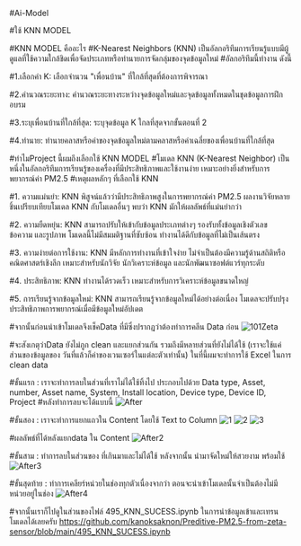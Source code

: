 #Ai-Model

#ใช้ KNN MODEL

#KNN MODEL คืออะไร
#K-Nearest Neighbors (KNN) เป็นอัลกอริทึมการเรียนรู้แบบมีผู้ดูแลที่ใช้ความใกล้ชิดเพื่อจัดประเภทหรือทำนายการจัดกลุ่มของจุดข้อมูลใหม่
#อัลกอริทึมนี้ทำงาน ดังนี้

#1.เลือกค่า K: เลือกจำนวน "เพื่อนบ้าน" ที่ใกล้ที่สุดที่ต้องการพิจารณา

#2.คำนวณระยะทาง: คำนวณระยะทางระหว่างจุดข้อมูลใหม่และจุดข้อมูลทั้งหมดในชุดข้อมูลการฝึกอบรม

#3.ระบุเพื่อนบ้านที่ใกล้ที่สุด: ระบุจุดข้อมูล K ใกลที่สุดจากขั้นตอนที่ 2

#4.ทำนาย: ทำนายคลาสหรือค่าของจุดข้อมูลใหม่ตามคลาสหรือค่าเฉลี่ยของเพื่อนบ้านที่ใกล้ที่สุด

#ทำไมProject นี้ผมถึงเลือกใช้ KNN MODEL
#โมเดล KNN (K-Nearest Neighbor) เป็นหนึ่งในอัลกอริทึมการเรียนรู้ของเครื่องที่มีประสิทธิภาพและใช้งานง่าย เหมาะอย่างยิ่งสำหรับการพยากรณ์ค่า PM2.5
#เหตุผลหลักๆ ที่เลือกใช้ KNN 

#1. ความแม่นยำ: KNN พิสูจน์แล้วว่ามีประสิทธิภาพสูงในการพยากรณ์ค่า PM2.5 ผลงานวิจัยหลายชิ้นเปรียบเทียบโมเดล KNN กับโมเดลอื่นๆ พบว่า KNN มักให้ผลลัพธ์ที่แม่นยำกว่า

#2. ความยืดหยุ่น: KNN สามารถปรับให้เข้ากับข้อมูลประเภทต่างๆ รองรับทั้งข้อมูลเชิงตัวเลข ข้อความ และรูปภาพ โมเดลนี้ไม่มีสมมติฐานที่ซับซ้อน ทำงานได้ดีกับข้อมูลที่ไม่เป็นเส้นตรง

#3. ความง่ายต่อการใช้งาน: KNN มีหลักการทำงานที่เข้าใจง่าย ไม่จำเป็นต้องมีความรู้ด้านสถิติหรือคณิตศาสตร์เชิงลึก เหมาะสำหรับนักวิจัย นักวิเคราะห์ข้อมูล และนักพัฒนาซอฟต์แวร์ทุกระดับ

#4. ประสิทธิภาพ: KNN ทำงานได้รวดเร็ว เหมาะสำหรับการวิเคราะห์ข้อมูลขนาดใหญ่

#5. การเรียนรู้จากข้อมูลใหม่: KNN สามารถเรียนรู้จากข้อมูลใหม่ได้อย่างต่อเนื่อง โมเดลจะปรับปรุงประสิทธิภาพการพยากรณ์เมื่อมีข้อมูลใหม่อัปเดต

#จากนั้นก่อนนำเข้าโมเดลจึงเช็คData ที่มีซึ่งปรากฎว่าต้องทำการคลีน Data ก่อน
![101Zeta](https://github.com/kanoksaknon/Preditive-PM2.5-from-zeta-sensor/assets/163635486/223011b4-28e4-4568-b9d1-1e2b1d63d329)

#จะสังเกตุว่าData ยังไม่ภูก clean และแยกส่วนกัน รวมถึงมีหลายส่วนที่ยังไม่ได้ใช้ (เราจะใช้แค่ส่วนของข้อมูลของ วันที่แล้วก็ค่าของเวนเซอร์ในแต่ละตัวเท่านั้น) ในที่นี้ผมจะทำการใช้ Excel ในการ clean data

#ขั้นแรก :  เราจะทำการลบในส่วนที่เราไม่ได้ใช้ทิ้งไป ประกอบไปด้วย Data type, Asset, number, Asset name, System, Install location, Device type, Device ID, Project
#หลังทำการลบจะได้แบบนี้
![After](https://github.com/kanoksaknon/Preditive-PM2.5-from-zeta-sensor/assets/163635486/e3781f14-0979-4c38-85dc-1c9f25b36dca)

#ขั้นสอง :  เราจะทำการแยกแถวใน Content โดยใช้ Text to Column
![1](https://github.com/kanoksaknon/Preditive-PM2.5-from-zeta-sensor/assets/163635486/66540828-2700-4328-b9b5-1ac4be1649d1)
![2](https://github.com/kanoksaknon/Preditive-PM2.5-from-zeta-sensor/assets/163635486/96471371-093f-4d6c-86ea-8cad3eb2677b)
![3](https://github.com/kanoksaknon/Preditive-PM2.5-from-zeta-sensor/assets/163635486/02fec3a7-dfe8-4a2a-ab8b-fe1715e11c39)

#ผลลัพธ์ที่ได้หลังแยกdata ใน Content
![After2](https://github.com/kanoksaknon/Preditive-PM2.5-from-zeta-sensor/assets/163635486/5cace752-92de-45b5-bf30-569ed14a4e1b)

#ขั้นสาม : ทำการลบในส่วนของ ที่เกินมาและไม่ได้ใช้ หลังจากนั้น นำมาจัดใหม่ให้สวยงาม พร้อมใช้
![After3](https://github.com/kanoksaknon/Preditive-PM2.5-from-zeta-sensor/assets/163635486/c722ef12-5a91-4dee-8a0c-42836472514b)

#ขั้นสุดท้าย : ทำการเคลียร์หน่วยในช่องทุกตัวเนื่องจากว่า ตอนจะนำเข้าโมเดลนั้นจำเป็นต้องไม่มีหน่วยอยู่ในช่อง
![After4](https://github.com/kanoksaknon/Preditive-PM2.5-from-zeta-sensor/assets/163635486/d88d7f0b-a639-419b-8dac-f20cd581a5ea)

#จากนั้นเราก็ไปดูในส่วนของไฟล์ 495_KNN_SUCESS.ipynb ในการนำข้อมูลเข้าและเทรนโมเดลได้เลยครับ
https://github.com/kanoksaknon/Preditive-PM2.5-from-zeta-sensor/blob/main/495_KNN_SUCESS.ipynb




